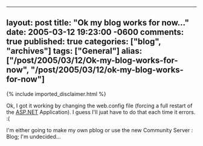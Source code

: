   ---
  layout: post
  title: "Ok my blog works for now..."
  date: 2005-03-12 19:23:00 -0600
  comments: true
  published: true
  categories: ["blog", "archives"]
  tags: ["General"]
  alias: ["/post/2005/03/12/Ok-my-blog-works-for-now", "/post/2005/03/12/ok-my-blog-works-for-now"]
  ---
<!-- more -->
{% include imported_disclaimer.html %}
<P>Ok, I got it working by changing the web.config file (forcing a full restart of the <a title="ASP.NET" href="http://asp.net" target="_blank">ASP.NET</a> Application). I guess I'll juat have to do that each time it errors. :(</P>
<P>I'm either going to make my own pblog or use the new Community Server : Blog; I'm undecided...</P>
